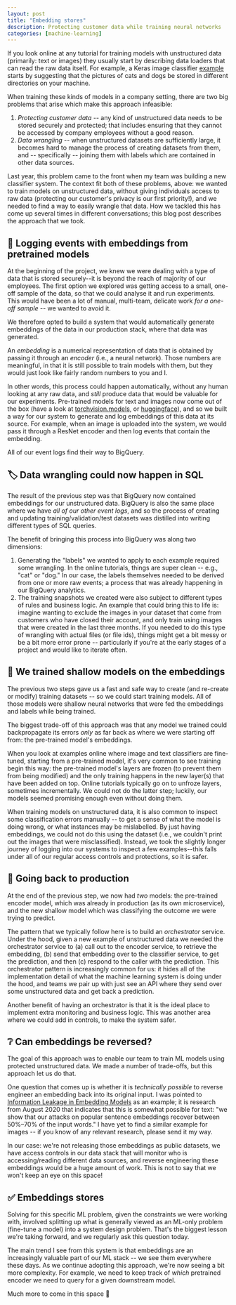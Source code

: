 ```yaml
---
layout: post
title: "Embedding stores"
description: Protecting customer data while training neural networks
categories: [machine-learning]
---
```


If you look online at any tutorial for training models with unstructured data (primarily: text or images) they usually start by describing data loaders that can read the raw data itself. For example, a Keras image classifier [example](https://blog.keras.io/building-powerful-image-classification-models-using-very-little-data.html) starts 
by suggesting that the pictures of cats and dogs be stored in different directories on your machine.

When training these kinds of models in a company setting, there are two big problems that arise which make this approach infeasible:
1. *Protecting customer data* -- any kind of unstructured data needs to be stored securely and protected; that includes ensuring that they cannot be accessed by company employees without a good reason. 
2. *Data wrangling* -- when unstructured datasets are sufficiently large, it becomes hard to manage the process of creating datasets from them, and -- specifically -- joining them with labels which are contained in other data sources.

Last year, this problem came to the front when my team was building a new classifier system. The context fit both of these problems, above: we wanted to train models on unstructured data, without giving individuals access to raw data (protecting our customer's privacy is our first priority!), and we needed to find a way to easily wrangle that data. How we tackled this has come up several times in different conversations; this blog post describes the approach that we took. 

## 🔢 Logging events with embeddings from pretrained models

At the beginning of the project, we knew we were dealing with a type of data that is stored securely--it is beyond the reach of majority of our employees. The first option we explored was getting access to a small, one-off sample of the data, so that we could analyse it and run experiments. This would have been a lot of manual, multi-team, delicate work _for a one-off sample_ -- we wanted to avoid it.

We therefore opted to build a system that would automatically generate embeddings of the data in our production stack, where that data was generated.

An _embedding_ is a numerical representation of data that is obtained by passing it through an _encoder_ (i.e., a neural network). Those numbers are meaningful, in that it is still possible to train models with them, but they would just look like fairly random numbers to you and I.

In other words, this process could happen automatically, without any human looking at any raw data, and _still_ produce data that would be valuable for our experiments. Pre-trained models for text and images now come out of the box (have a look at [torchvision.models](https://pytorch.org/vision/stable/models.html), or [huggingface](https://huggingface.co/models)), and so we built a way for our system to generate and log embeddings of this data at its source. For example, when an image is uploaded into the system, we would pass it through a ResNet encoder and then log events that contain the embedding.

All of our event logs find their way to BigQuery.

## 🏷 Data wrangling could now happen in SQL

The result of the previous step was that BigQuery now contained embeddings for our unstructured data. BigQuery is also the same place where we have _all of our other event logs_, and so the process of creating and updating training/validation/test datasets was distilled into writing different types of SQL queries.

The benefit of bringing this process into BigQuery was along two dimensions:
1. Generating the "labels" we wanted to apply to each example required some wrangling. In the online tutorials, things are super clean -- e.g., "cat" or "dog." In our case, the labels themselves needed to be derived from one or more raw events; a process that was already happening in our BigQuery analytics.
2. The training snapshots we created were also subject to different types of rules and business logic. An example that could bring this to life is: imagine wanting to exclude the images in your dataset that come from customers who have closed their account, and only train using images that were created in the last three months. If you needed to do this type of wrangling with actual files (or file ids), things might get a bit messy or be a bit more error prone -- particularly if you're at the early stages of a project and would like to iterate often.

## 🤖 We trained shallow models on the embeddings

The previous two steps gave us a fast and safe way to create (and re-create or modify) training datasets -- so we could start training models. All of those models were shallow neural networks that were fed the embeddings and labels while being trained.

The biggest trade-off of this approach was that any model we trained could backpropagate its errors _only_ as far back as where we were starting off from: the pre-trained model's embeddings.

When you look at examples online where image and text classifiers are fine-tuned, starting from a pre-trained model, it's very common to see training begin this way: the pre-trained model's layers are frozen (to prevent them from being modified) and the only training happens in the new layer(s) that have been added on top. Online tutorials typically go on to unfroze layers, sometimes incrementally. We could not do the latter step; luckily, our models seemed promising enough even without doing them.

When training models on unstructured data, it is also common to inspect some classification errors manually -- to get a sense of what the model is doing wrong, or what instances may be mislabelled. By just having embeddings, we could not do this using the dataset (i.e., we couldn't print out the images that were misclassified). Instead, we took the slightly longer journey of logging into our systems to inspect a few examples--this falls under all of our regular access controls and protections, so it is safer.

## 🚢 Going back to production

At the end of the previous step, we now had _two_ models: the pre-trained encoder model, which was already in production (as its own microservice), and the new shallow model which was classifying the outcome we were trying to predict.

The pattern that we typically follow here is to build an _orchestrator_ service. Under the hood, given a new example of unstructured data we needed the orchestrator service to (a) call out to the encoder service, to retrieve the embedding, (b) send that embedding over to the classifier service, to get the prediction, and then (c) respond to the caller with the prediction. This orchestrator pattern is increasingly common for us: it hides all of the implementation detail of what the machine learning system is doing under the hood, and teams we pair up with just see an API where they send over some unstructured data and get back a prediction.

Another benefit of having an orchestrator is that it is the ideal place to implement extra monitoring and business logic. This was another area where we could add in controls, to make the system safer.

## ❔ Can embeddings be reversed?

The goal of this approach was to enable our team to train ML models using protected unstructured data. We made a number of trade-offs, but this approach let us do that.

One question that comes up is whether it is _technically possible_ to reverse engineer an embedding back into its original input. I was pointed to [Information Leakage in Embedding Models](https://arxiv.org/abs/2004.00053) as an example; it is research from August 2020 that indicates that this is somewhat possible for text: "we show that our attacks on popular sentence embeddings recover between 50%–70% of the input words." I have yet to find a similar example for images -- if you know of any relevant research, please send it my way.

In our case: we're not releasing those embeddings as public datasets, we have access controls in our data stack that will monitor who is accessing/reading different data sources, and reverse engineering these embeddings would be a huge amount of work. This is not to say that we won't keep an eye on this space!

## ✅ Embeddings stores

Solving for this specific ML problem, given the constraints we were working with, involved splitting up what is generally viewed as an ML-only problem (fine-tune a model) into a system design problem. That's the biggest lesson we're taking forward, and we regularly ask this question today.

The main trend I see from this system is that embeddings are an increasingly valuable part of our ML stack -- we see them everywhere these days. As we continue adopting this approach, we're now seeing a bit more complexity. For example, we need to keep track of _which_ pretrained encoder we need to query for a given downstream model.

Much more to come in this space 🚀

